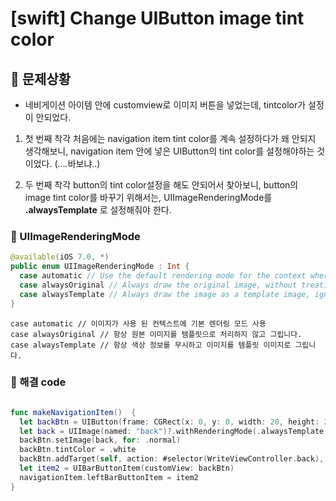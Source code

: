 # [swift] Change UIButton image tint color
## 📌 문제상황
- 네비게이션 아이템 안에 customview로 이미지 버튼을 넣었는데, tintcolor가 설정이 안되었다.

1. 첫 번째 착각
처음에는 navigation item tint color를 계속 설정하다가 왜 안되지 생각해보니,
navigation item 안에 넣은 UIButton의 tint color를 설정해야하는 것이었다. (....바보냐..)

2. 두 번째 착각
button의 tint color설정을 해도 안되어서 찾아보니,
button의 image tint color를 바꾸기 위해서는, UIImageRenderingMode를 **.alwaysTemplate** 로 설정해줘야 한다.

### 📌 UIImageRenderingMode

``` swift
@available(iOS 7.0, *)
public enum UIImageRenderingMode : Int {
  case automatic // Use the default rendering mode for the context where the image is used
  case alwaysOriginal // Always draw the original image, without treating it as a template
  case alwaysTemplate // Always draw the image as a template image, ignoring its color information
}

```

```
case automatic // 이미지가 사용 된 컨텍스트에 기본 렌더링 모드 사용
case alwaysOriginal // 항상 원본 이미지를 템플릿으로 처리하지 않고 그립니다.
case alwaysTemplate // 항상 색상 정보를 무시하고 이미지를 템플릿 이미지로 그립니다.
```


### 🐬 해결 code

``` swift

func makeNavigationItem()  {
  let backBtn = UIButton(frame: CGRect(x: 0, y: 0, width: 20, height: 20))
  let back = UIImage(named: "back")?.withRenderingMode(.alwaysTemplate) //🌟
  backBtn.setImage(back, for: .normal)
  backBtn.tintColor = .white
  backBtn.addTarget(self, action: #selector(WriteViewController.back), for: .touchUpInside)
  let item2 = UIBarButtonItem(customView: backBtn)       
  navigationItem.leftBarButtonItem = item2
}

```


